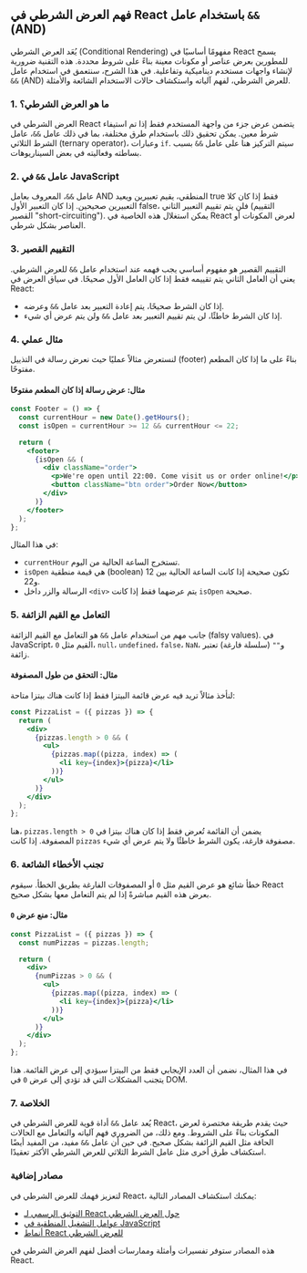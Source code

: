## فهم العرض الشرطي في React باستخدام عامل `&&` (AND)

يُعَد العرض الشرطي (Conditional Rendering) مفهومًا أساسيًا في React يسمح للمطورين بعرض عناصر أو مكونات معينة بناءً على شروط محددة. هذه التقنية ضرورية لإنشاء واجهات مستخدم ديناميكية وتفاعلية. في هذا الشرح، سنتعمق في استخدام عامل `&&` (AND) للعرض الشرطي، لفهم آلياته واستكشاف حالات الاستخدام الشائعة والأمثلة.

### 1. ما هو العرض الشرطي؟

العرض الشرطي في React يتضمن عرض جزء من واجهة المستخدم فقط إذا تم استيفاء شرط معين. يمكن تحقيق ذلك باستخدام طرق مختلفة، بما في ذلك عامل `&&`، عامل الشرط الثلاثي (ternary operator)، وعبارات `if`. سيتم التركيز هنا على عامل `&&` بسبب بساطته وفعاليته في بعض السيناريوهات.

### 2. عامل `&&` في JavaScript

عامل `&&`، المعروف بعامل AND المنطقي، يقيم تعبيرين ويعيد true فقط إذا كان كلا التعبيرين صحيحين. إذا كان التعبير الأول false، فلن يتم تقييم التعبير الثاني (التقييم القصير "short-circuiting"). يمكن استغلال هذه الخاصية في React لعرض المكونات أو العناصر بشكل شرطي.

### 3. التقييم القصير

التقييم القصير هو مفهوم أساسي يجب فهمه عند استخدام عامل `&&` للعرض الشرطي. يعني أن العامل الثاني يتم تقييمه فقط إذا كان العامل الأول صحيحًا. في سياق العرض في React:

- إذا كان الشرط صحيحًا، يتم إعادة التعبير بعد عامل `&&` وعرضه.
- إذا كان الشرط خاطئًا، لن يتم تقييم التعبير بعد عامل `&&` ولن يتم عرض أي شيء.

### 4. مثال عملي

لنستعرض مثالاً عمليًا حيث نعرض رسالة في التذييل (footer) بناءً على ما إذا كان المطعم مفتوحًا.

#### مثال: عرض رسالة إذا كان المطعم مفتوحًا

```jsx
const Footer = () => {
  const currentHour = new Date().getHours();
  const isOpen = currentHour >= 12 && currentHour <= 22;

  return (
    <footer>
      {isOpen && (
        <div className="order">
          <p>We're open until 22:00. Come visit us or order online!</p>
          <button className="btn order">Order Now</button>
        </div>
      )}
    </footer>
  );
};
```

في هذا المثال:

- `currentHour` تستخرج الساعة الحالية من اليوم.
- `isOpen` هي قيمة منطقية (boolean) تكون صحيحة إذا كانت الساعة الحالية بين 12 و22.
- الرسالة والزر داخل `<div>` يتم عرضهما فقط إذا كانت `isOpen` صحيحة.

### 5. التعامل مع القيم الزائفة

جانب مهم من استخدام عامل `&&` هو التعامل مع القيم الزائفة (falsy values). في JavaScript، القيم مثل `0`، `null`، `undefined`، `false`، `NaN`، و`""` (سلسلة فارغة) تعتبر زائفة.

#### مثال: التحقق من طول المصفوفة

لنأخذ مثالاً تريد فيه عرض قائمة البيتزا فقط إذا كانت هناك بيتزا متاحة:

```jsx
const PizzaList = ({ pizzas }) => {
  return (
    <div>
      {pizzas.length > 0 && (
        <ul>
          {pizzas.map((pizza, index) => (
            <li key={index}>{pizza}</li>
          ))}
        </ul>
      )}
    </div>
  );
};
```

هنا، `pizzas.length > 0` يضمن أن القائمة تُعرض فقط إذا كان هناك بيتزا في المصفوفة. إذا كانت `pizzas` مصفوفة فارغة، يكون الشرط خاطئًا ولا يتم عرض أي شيء.

### 6. تجنب الأخطاء الشائعة

خطأ شائع هو عرض القيم مثل `0` أو المصفوفات الفارغة بطريق الخطأ. سيقوم React بعرض هذه القيم مباشرةً إذا لم يتم التعامل معها بشكل صحيح.

#### مثال: منع عرض `0`

```jsx
const PizzaList = ({ pizzas }) => {
  const numPizzas = pizzas.length;

  return (
    <div>
      {numPizzas > 0 && (
        <ul>
          {pizzas.map((pizza, index) => (
            <li key={index}>{pizza}</li>
          ))}
        </ul>
      )}
    </div>
  );
};
```

في هذا المثال، نضمن أن العدد الإيجابي فقط من البيتزا سيؤدي إلى عرض القائمة. هذا يتجنب المشكلات التي قد تؤدي إلى عرض `0` في DOM.

### 7. الخلاصة

يُعد عامل `&&` أداة قوية للعرض الشرطي في React، حيث يقدم طريقة مختصرة لعرض المكونات بناءً على الشروط. ومع ذلك، من الضروري فهم آلياته والتعامل مع الحالات الحافة مثل القيم الزائفة بشكل صحيح. في حين أن عامل `&&` مفيد، من المفيد أيضًا استكشاف طرق أخرى مثل عامل الشرط الثلاثي للعرض الشرطي الأكثر تعقيدًا.

### مصادر إضافية

لتعزيز فهمك للعرض الشرطي في React، يمكنك استكشاف المصادر التالية:

- [التوثيق الرسمي لـ React حول العرض الشرطي](https://reactjs.org/docs/conditional-rendering.html)
- [عوامل التشغيل المنطقية في JavaScript](https://developer.mozilla.org/en-US/docs/Web/JavaScript/Reference/Operators/Logical_AND)
- [أنماط React للعرض الشرطي](https://reactpatterns.com/#conditional-rendering)

هذه المصادر ستوفر تفسيرات وأمثلة وممارسات أفضل لفهم العرض الشرطي في React.